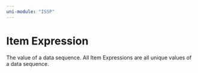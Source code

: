 ```yaml
---
uni-module: "ISSP"
---
```


# Item Expression

The value of a data sequence. All Item Expressions are all unique values of a data sequence.
